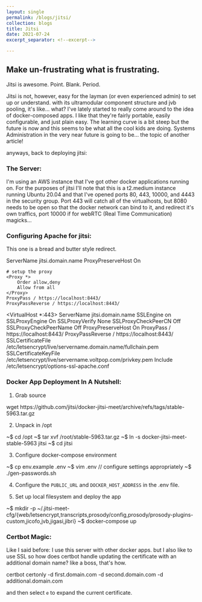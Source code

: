 ```yaml
---
layout: single
permalink: /blogs/jitsi/
collection: blogs
title: Jitsi
date: 2021-07-24
excerpt_separator: <!--excerpt-->

---
```

## Make un-frustrating what is frustrating.
<!--excerpt-->
Jitsi is awesome. Point. Blank. Period.

Jitsi is not, however, easy for the layman (or even experienced admin) to set up or understand.
with its ultramodular component structure and jvb pooling, it's like... what? I've lately started 
to really come around to the idea of docker-composed apps. I like that they're fairly portable, easily 
configurable, and just plain easy. The learning curve is a bit steep but the future is now and this seems 
to be what all the cool kids are doing. Systems Administration in the very near future is going to be... 
the topic of another article!

anyways, back to deploying jitsi:

### The Server:

I'm using an AWS instance that I've got other docker applications running on. For the purposes of jitsi I'll note 
that this is a t2.medium instance running Ubuntu 20.04 and that I've opened ports 80, 443, 10000, and 4443 in
the security group. Port 443 will catch all of the virtualhosts, but 8080 needs to be open so that the docker network
can bind to it, and redirect it's own traffics, port 10000 if for webRTC (Real Time Communication) magicks...

### Configuring Apache for jitsi:

This one is a bread and butter style redirect.

<div class="term"><VirtualHost *:80>
    ServerName jitsi.domain.name
    ProxyPreserveHost On

    # setup the proxy
    <Proxy *>
        Order allow,deny
        Allow from all
    </Proxy>
    ProxyPass / https://localhost:8443/
    ProxyPassReverse / https://localhost:8443/
</VirtualHost>

<VirtualHost *:443>
    ServerName jitsi.domain.name
    SSLEngine on
    SSLProxyEngine On
    SSLProxyVerify None
    SSLProxyCheckPeerCN Off
    SSLProxyCheckPeerName Off
    ProxyPreserveHost On
    ProxyPass / https://localhost:8443/
    ProxyPassReverse / https://localhost:8443/
    SSLCertificateFile      /etc/letsencrypt/live/servername.domain.name/fullchain.pem
    SSLCertificateKeyFile /etc/letsencrypt/live/servername.voltpop.com/privkey.pem
    Include /etc/letsencrypt/options-ssl-apache.conf
</VirtualHost>
</div>

### Docker App Deployment In A Nutshell:

1) Grab source

<div class="term">wget https://github.com/jitsi/docker-jitsi-meet/archive/refs/tags/stable-5963.tar.gz</div>

2) Unpack in /opt

<div class="term">~$ cd /opt
~$ tar xvf /root/stable-5963.tar.gz
~$ ln -s docker-jitsi-meet-stable-5963 jitsi
~$ cd jitsi
</div>

3) Configure docker-compose environment

<div class="term">~$ cp env.example .env
~$ vim .env // configure settings appropriately
~$ ./gen-passwords.sh
</div>

4) Configure the `PUBLIC_URL` and `DOCKER_HOST_ADDRESS` in the .env file.

5) Set up local filesystem and deploy the app

<div class=term>~$ mkdir -p ~/.jitsi-meet-cfg/{web/letsencrypt,transcripts,prosody/config,prosody/prosody-plugins-custom,jicofo,jvb,jigasi,jibri}
~$ docker-compose up 
</div>

### Certbot Magic:

Like I said before: I use this server with other docker apps. but I also like to use SSL so how does certbot handle updating
the certificate with an additional domain name? like a boss, that's how.

<div class="term">certbot certonly -d first.domain.com -d second.domain.com -d additional.domain.com</div>

and then select `e` to expand the current certificate.
